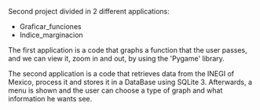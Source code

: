 Second project divided in 2 different applications:

- Graficar_funciones
- Indice_marginacion

The first application is a code that graphs a function that the user passes,
and we can view it, zoom in and out, by using the 'Pygame' library.

The second application is a code that retrieves data from the INEGI of Mexico,
process it and stores it in a DataBase using SQLite 3. Afterwards, a menu is
shown and the user can choose a type of graph and what information he wants 
see.